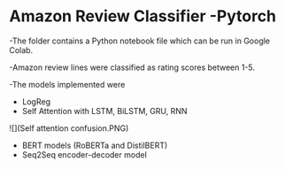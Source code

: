 # Amazon Review Classifier -Pytorch

-The folder contains a Python notebook file which can be run in Google Colab.

-Amazon review lines were classified as rating scores between 1-5.

-The models implemented were
  - LogReg
  - Self Attention with LSTM, BiLSTM, GRU, RNN
  
  
  ![](Self attention confusion.PNG)

  
  
  - BERT models (RoBERTa and DistilBERT)
  - Seq2Seq encoder-decoder model
  

  
  
